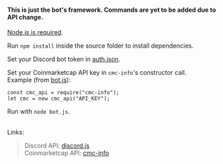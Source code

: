 #### This is just the bot's framework. Commands are yet to be added due to API change.

[Node.js is required](https://nodejs.org/en/download/package-manager/).

Run `npm install` inside the source folder to install dependencies. <br>

Set your Discord bot token in [auth.json](auth.json). <br>

Set your Coinmarketcap API key in `cmc-info`'s constructor call. <br>
Example (from [bot.js](bot.js)):
```
const cmc_api = require("cmc-info");
let cmc = new cmc_api("API_KEY");
```

Run with `node bot.js`. <br><br>

Links:
> Discord API: [discord.js](https://github.com/discordjs/discord.js)<br>
> Coinmarketcap API: [cmc-info](https://github.com/n3onis/cmc-info)
